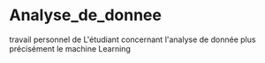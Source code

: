 # Analyse_de_donnee
travail personnel de L'étudiant concernant l'analyse de donnée plus précisément le machine Learning
